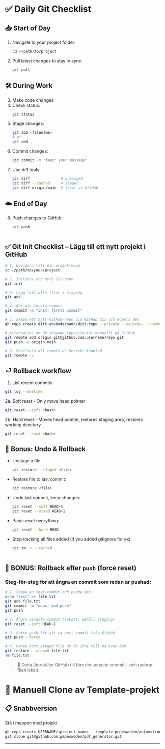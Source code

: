 # ✅ Daily Git Checklist

## 📥 Start of Day
1. Navigate to your project folder:
   ```bash
   cd ~/path/to/project
   ```
2. Pull latest changes to stay in sync:
   ```bash
   git pull
   ```

## 🛠️ During Work
3. Make code changes
4. Check status:
   ```bash
   git status
   ```
5. Stage changes:
   ```bash
   git add <filename>
   # or
   git add .
   ```
6. Commit changes:
   ```bash
   git commit -m "feat: your message"
   ```
7. Use diff tools:
   ```bash
   git diff              # unstaged
   git diff --cached     # staged
   git diff origin/main  # local vs GitHub
   ```

## ☁️ End of Day
8. Push changes to GitHub:
   ```bash
   git push



## ✅ Git Init Checklist – Lägg till ett nytt projekt i GitHub

```bash
# 1. Navigera till din projektmapp
cd ~/path/to/your/project

# 2. Initiera ett nytt Git-repo
git init

# 3. Lägg till alla filer i staging
git add .

# 4. Gör din första commit
git commit -m "init: första commit"

# 5. Skapa ett nytt GitHub-repo via GitHub CLI och koppla det
gh repo create ditt-användarnamn/ditt-repo --private --source=. --remote=origin --push

# Alternativ: om du skapade repositoriet manuellt på GitHub
git remote add origin git@github.com:username/repo.git
git push -u origin main

# 6. Verifiera att remote är korrekt kopplad
git remote -v
```

## ⏎ Rollback workflow
1. List recent commits
  ```bash
  git log --oneline
  ```

2a. Soft reset - Only move head pointer
   ```bash
   git reset --soft <hash>
   ```

2b. Hard reset - Moves head pointer, restores staging area, restores working directory
   ```bash
   git reset --hard <hash>
   ```


## 🧠 Bonus: Undo & Rollback

- Unstage a file:
  ```bash
  git restore --staged <file>
  ```
- Restore file to last commit:
  ```bash
  git restore <file>
  ```
- Undo last commit, keep changes:
  ```bash
  git reset --soft HEAD~1
  git reset --mixed HEAD~1
  ```
- Panic reset everything:
  ```bash
  git reset --hard HEAD
  ```
- Stop tracking all files added (if you added gitignore for ex)
  ```bash
  git rm -r --cached .
  ```

---
## 🔁 BONUS: Rollback efter `push` (force reset)
### Steg-för-steg för att ångra en commit som redan är pushad:
```bash
# 1. Skapa en test-commit och pusha den
echo "test" >> file.txt
git add file.txt
git commit -m "oops: bad push"
git push

# 2. Ångra senaste commit (lokalt, behåll staging)
git reset --soft HEAD~1

# 3. Force push för att ta bort commit från GitHub
git push --force

# 4. Rensa bort staged file om du inte vill ha kvar den
git restore --staged file.txt
rm file.txt
```
> 🧠 Detta återställer GitHub till före din senaste commit – och raderar filen lokalt.

# 🚀 Manuell Clone av Template-projekt
## 📋 Snabbversion

Stå i mappen med projekt
```bash
gh repo create USERNAME/<project_name> --template pepesweden/automation-project_template --private
git clone git@github.com:pepesweden/pdf_generator.git
```


---


